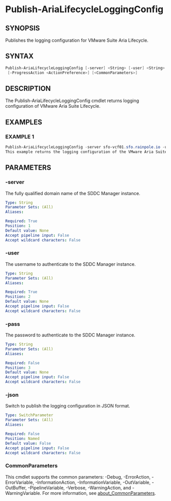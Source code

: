 # Publish-AriaLifecycleLoggingConfig

## SYNOPSIS

Publishes the logging configuration for VMware Suite Aria Lifecycle.

## SYNTAX

```powershell
Publish-AriaLifecycleLoggingConfig [-server] <String> [-user] <String> [[-pass] <String>] [-json]
 [-ProgressAction <ActionPreference>] [<CommonParameters>]
```

## DESCRIPTION

The Publish-AriaLifecycleLoggingConfig cmdlet returns logging configuration of VMware Aria Suite Lifecycle.

## EXAMPLES

### EXAMPLE 1

```powershell
Publish-AriaLifecycleLoggingConfig -server sfo-vcf01.sfo.rainpole.io -user administrator@vsphere.local -pass VMw@re123!
This example returns the logging configuration of the VMware Aria Suite Lifecycle in your VCF environment.
```

## PARAMETERS

### -server

The fully qualified domain name of the SDDC Manager instance.

```yaml
Type: String
Parameter Sets: (All)
Aliases:

Required: True
Position: 1
Default value: None
Accept pipeline input: False
Accept wildcard characters: False
```

### -user

The username to authenticate to the SDDC Manager instance.

```yaml
Type: String
Parameter Sets: (All)
Aliases:

Required: True
Position: 2
Default value: None
Accept pipeline input: False
Accept wildcard characters: False
```

### -pass

The password to authenticate to the SDDC Manager instance.

```yaml
Type: String
Parameter Sets: (All)
Aliases:

Required: False
Position: 3
Default value: None
Accept pipeline input: False
Accept wildcard characters: False
```

### -json

Switch to publish the logging configuration in JSON format.

```yaml
Type: SwitchParameter
Parameter Sets: (All)
Aliases:

Required: False
Position: Named
Default value: False
Accept pipeline input: False
Accept wildcard characters: False
```

### CommonParameters

This cmdlet supports the common parameters: -Debug, -ErrorAction, -ErrorVariable, -InformationAction, -InformationVariable, -OutVariable, -OutBuffer, -PipelineVariable, -Verbose, -WarningAction, and -WarningVariable. For more information, see [about_CommonParameters](http://go.microsoft.com/fwlink/?LinkID=113216).
